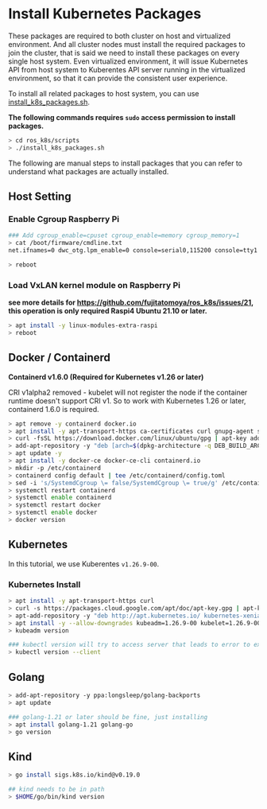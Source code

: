 # Install Kubernetes Packages

These packages are required to both cluster on host and virtualized environment.
And all cluster nodes must install the required packages to join the cluster, that is said we need to install these packages on every single host system.
Even virtualized environment, it will issue Kubernetes API from host system to Kuberentes API server running in the virtualized environment, so that it can provide the consistent user experience.

To install all related packages to host system, you can use [install_k8s_packages.sh](../scripts/install_k8s_packages.sh).

**The following commands requires `sudo` access permission to install packages.**

```bash
> cd ros_k8s/scripts
> ./install_k8s_packages.sh
```

The following are manual steps to install packages that you can refer to understand what packages are actually installed.

## Host Setting

### Enable Cgroup Raspberry Pi

```bash
### Add cgroup_enable=cpuset cgroup_enable=memory cgroup_memory=1
> cat /boot/firmware/cmdline.txt
net.ifnames=0 dwc_otg.lpm_enable=0 console=serial0,115200 console=tty1 root=LABEL=writable rootfstype=ext4 elevator=deadline rootwait fixrtc cgroup_enable=cpuset cgroup_enable=memory cgroup_memory=1

> reboot
```

### Load VxLAN kernel module on Raspberry Pi

**see more details for https://github.com/fujitatomoya/ros_k8s/issues/21, this operation is only required Raspi4 Ubuntu 21.10 or later.**

```bash
> apt install -y linux-modules-extra-raspi
> reboot
```

## Docker / Containerd

**Containerd v1.6.0 (Required for Kubernetes v1.26 or later)**

CRI v1alpha2 removed - kubelet will not register the node if the container runtime doesn't support CRI v1. So to work with Kubernetes 1.26 or later, containerd 1.6.0 is required.

```bash
> apt remove -y containerd docker.io
> apt install -y apt-transport-https ca-certificates curl gnupg-agent software-properties-common gnupg2
> curl -fsSL https://download.docker.com/linux/ubuntu/gpg | apt-key add -
> add-apt-repository -y "deb [arch=$(dpkg-architecture -q DEB_BUILD_ARCH)] https://download.docker.com/linux/ubuntu $(lsb_release -cs) stable"
> apt update -y
> apt install -y docker-ce docker-ce-cli containerd.io
> mkdir -p /etc/containerd
> containerd config default | tee /etc/containerd/config.toml
> sed -i 's/SystemdCgroup \= false/SystemdCgroup \= true/g' /etc/containerd/config.toml
> systemctl restart containerd
> systemctl enable containerd
> systemctl restart docker
> systemctl enable docker
> docker version
```

## Kubernetes

In this tutorial, we use Kuberentes `v1.26.9-00`.

### Kubernetes Install

```bash
> apt install -y apt-transport-https curl
> curl -s https://packages.cloud.google.com/apt/doc/apt-key.gpg | apt-key add
> apt-add-repository -y "deb http://apt.kubernetes.io/ kubernetes-xenial main"
> apt install -y --allow-downgrades kubeadm=1.26.9-00 kubelet=1.26.9-00 kubectl=1.26.9-00
> kubeadm version

### kubectl version will try to access server that leads to error to exit this script
> kubectl version --client
```

## Golang

```bash
> add-apt-repository -y ppa:longsleep/golang-backports
> apt update

### golang-1.21 or later should be fine, just installing
> apt install golang-1.21 golang-go
> go version
```

## Kind

```bash
> go install sigs.k8s.io/kind@v0.19.0

## kind needs to be in path
> $HOME/go/bin/kind version
```
